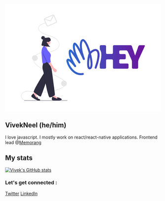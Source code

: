 ![A cover image that says "Hi I'm VivekNeel" in the center](https://github.com/VivekNeel/VivekNeel/blob/master/icons/hey.png)

## VivekNeel (he/him)

I love javascript. I mostly work on react/react-native applications. Frontend lead @<a href="https://memorangapp.com/">Memorang</a>

## My stats 

[![Vivek's GitHub stats](https://github-readme-stats.vercel.app/api?username=VivekNeel)](https://github.com/VivekNeel/github-readme-stats)

### Let's get connected :

<a href="https://twitter.com/vivekneel55">Twitter</a> <a href="https://www.linkedin.com/in/vivek-neel-65585b103/">Linkedln</a>
